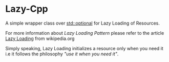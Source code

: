 # Lazy-Cpp
A simple wrapper class over [std::optional](https://www.bfilipek.com/2018/05/using-optional.html) for Lazy Loading of Resources.

For more information about *Lazy Loading Pattern* please refer to the article [Lazy Loading](https://en.wikipedia.org/wiki/Lazy_loading) from wikipedia.org

Simply speaking, Lazy Loading initializes a resource only when you need it i.e it follows the philosophy *"use it when you need it"*.
<!--stackedit_data:
eyJoaXN0b3J5IjpbMTM1NTc3MjIxNF19
-->